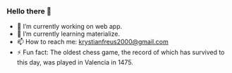 ### Hello there 👋

- 🔭 I’m currently working on web app.
- 🌱 I’m currently learning materialize.
- 📫 How to reach me: krystianfreus2000@gmail.com
- ⚡ Fun fact: The oldest chess game, the record of which has survived to this day, was played in Valencia in 1475.
